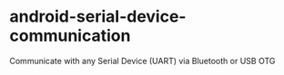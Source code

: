 # android-serial-device-communication
Communicate with any Serial Device (UART) via Bluetooth or USB OTG
